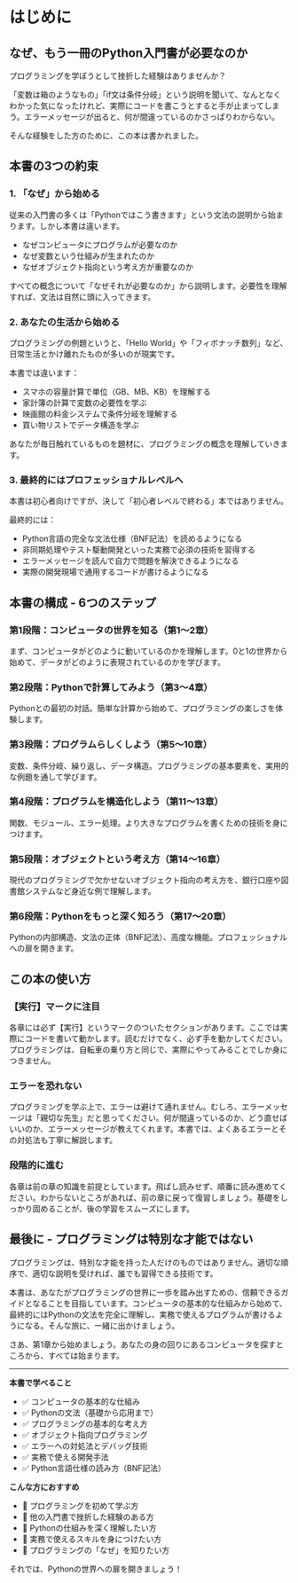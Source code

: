# はじめに

## なぜ、もう一冊のPython入門書が必要なのか

プログラミングを学ぼうとして挫折した経験はありませんか？

「変数は箱のようなもの」「if文は条件分岐」という説明を聞いて、なんとなくわかった気になったけれど、実際にコードを書こうとすると手が止まってしまう。エラーメッセージが出ると、何が間違っているのかさっぱりわからない。

そんな経験をした方のために、この本は書かれました。

## 本書の3つの約束

### 1. 「なぜ」から始める

従来の入門書の多くは「Pythonではこう書きます」という文法の説明から始まります。しかし本書は違います。

- なぜコンピュータにプログラムが必要なのか
- なぜ変数という仕組みが生まれたのか
- なぜオブジェクト指向という考え方が重要なのか

すべての概念について「なぜそれが必要なのか」から説明します。必要性を理解すれば、文法は自然に頭に入ってきます。

### 2. あなたの生活から始める

プログラミングの例題というと、「Hello World」や「フィボナッチ数列」など、日常生活とかけ離れたものが多いのが現実です。

本書では違います：
- スマホの容量計算で単位（GB、MB、KB）を理解する
- 家計簿の計算で変数の必要性を学ぶ
- 映画館の料金システムで条件分岐を理解する
- 買い物リストでデータ構造を学ぶ

あなたが毎日触れているものを題材に、プログラミングの概念を理解していきます。

### 3. 最終的にはプロフェッショナルレベルへ

本書は初心者向けですが、決して「初心者レベルで終わる」本ではありません。

最終的には：
- Python言語の完全な文法仕様（BNF記法）を読めるようになる
- 非同期処理やテスト駆動開発といった実務で必須の技術を習得する
- エラーメッセージを読んで自力で問題を解決できるようになる
- 実際の開発現場で通用するコードが書けるようになる

## 本書の構成 - 6つのステップ

### 第1段階：コンピュータの世界を知る（第1〜2章）
まず、コンピュータがどのように動いているのかを理解します。0と1の世界から始めて、データがどのように表現されているのかを学びます。

### 第2段階：Pythonで計算してみよう（第3〜4章）
Pythonとの最初の対話。簡単な計算から始めて、プログラミングの楽しさを体験します。

### 第3段階：プログラムらしくしよう（第5〜10章）
変数、条件分岐、繰り返し、データ構造。プログラミングの基本要素を、実用的な例題を通して学びます。

### 第4段階：プログラムを構造化しよう（第11〜13章）
関数、モジュール、エラー処理。より大きなプログラムを書くための技術を身につけます。

### 第5段階：オブジェクトという考え方（第14〜16章）
現代のプログラミングで欠かせないオブジェクト指向の考え方を、銀行口座や図書館システムなど身近な例で理解します。

### 第6段階：Pythonをもっと深く知ろう（第17〜20章）
Pythonの内部構造、文法の正体（BNF記法）、高度な機能。プロフェッショナルへの扉を開きます。

## この本の使い方

### 【実行】マークに注目

各章には必ず【実行】というマークのついたセクションがあります。ここでは実際にコードを書いて動かします。読むだけでなく、必ず手を動かしてください。プログラミングは、自転車の乗り方と同じで、実際にやってみることでしか身につきません。

### エラーを恐れない

プログラミングを学ぶ上で、エラーは避けて通れません。むしろ、エラーメッセージは「親切な先生」だと思ってください。何が間違っているのか、どう直せばいいのか、エラーメッセージが教えてくれます。本書では、よくあるエラーとその対処法も丁寧に解説します。

### 段階的に進む

各章は前の章の知識を前提としています。飛ばし読みせず、順番に読み進めてください。わからないところがあれば、前の章に戻って復習しましょう。基礎をしっかり固めることが、後の学習をスムーズにします。

## 最後に - プログラミングは特別な才能ではない

プログラミングは、特別な才能を持った人だけのものではありません。適切な順序で、適切な説明を受ければ、誰でも習得できる技術です。

本書は、あなたがプログラミングの世界に一歩を踏み出すための、信頼できるガイドとなることを目指しています。コンピュータの基本的な仕組みから始めて、最終的にはPythonの文法を完全に理解し、実務で使えるプログラムが書けるようになる。そんな旅に、一緒に出かけましょう。

さあ、第1章から始めましょう。あなたの身の回りにあるコンピュータを探すところから、すべては始まります。

---

**本書で学べること**
- ✅ コンピュータの基本的な仕組み
- ✅ Pythonの文法（基礎から応用まで）
- ✅ プログラミングの基本的な考え方
- ✅ オブジェクト指向プログラミング
- ✅ エラーへの対処法とデバッグ技術
- ✅ 実務で使える開発手法
- ✅ Python言語仕様の読み方（BNF記法）

**こんな方におすすめ**
- 🎯 プログラミングを初めて学ぶ方
- 🎯 他の入門書で挫折した経験のある方
- 🎯 Pythonの仕組みを深く理解したい方
- 🎯 実務で使えるスキルを身につけたい方
- 🎯 プログラミングの「なぜ」を知りたい方

それでは、Pythonの世界への扉を開きましょう！
